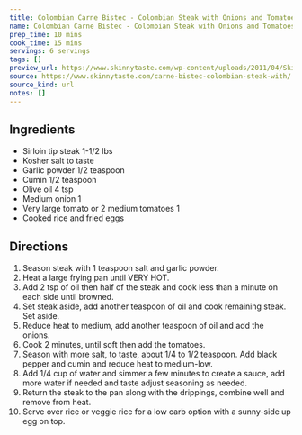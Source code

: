 ```yaml
---
title: Colombian Carne Bistec - Colombian Steak with Onions and Tomatoes
name: Colombian Carne Bistec - Colombian Steak with Onions and Tomatoes
prep_time: 10 mins
cook_time: 15 mins
servings: 6 servings
tags: []
preview_url: https://www.skinnytaste.com/wp-content/uploads/2011/04/Skinnytaste-50.jpg
source: https://www.skinnytaste.com/carne-bistec-colombian-steak-with/
source_kind: url
notes: []
---
```


## Ingredients
- Sirloin tip steak 1-1/2 lbs
- Kosher salt to taste
- Garlic powder 1/2 teaspoon
- Cumin 1/2 teaspoon
- Olive oil 4 tsp
- Medium onion 1
- Very large tomato or 2 medium tomatoes 1
- Cooked rice and fried eggs


## Directions
1. Season steak with 1 teaspoon salt and garlic powder.
2. Heat a large frying pan until VERY HOT.
3. Add 2 tsp of oil then half of the steak and cook less than a minute on each side until browned.
4. Set steak aside, add another teaspoon of oil and cook remaining steak. Set aside.
5. Reduce heat to medium, add another teaspoon of oil and add the onions.
6. Cook 2 minutes, until soft then add the tomatoes.
7. Season with more salt, to taste, about 1/4 to 1/2 teaspoon. Add black pepper and cumin and reduce heat to medium-low.
8. Add 1/4 cup of water and simmer a few minutes to create a sauce, add more water if needed and taste adjust seasoning as needed.
9. Return the steak to the pan along with the drippings, combine well and remove from heat.
10. Serve over rice or veggie rice for a low carb option with a sunny-side up egg on top.
